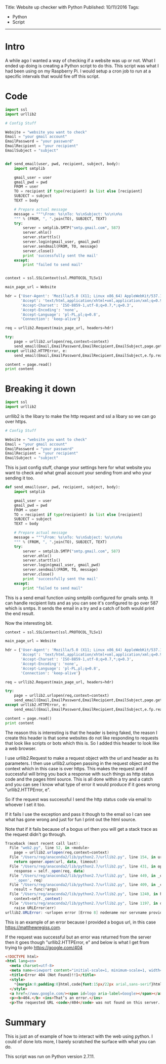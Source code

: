 Title: Website up checker with Python
Published: 10/11/2016
Tags: 
- Python
- Script
---
# Intro

A while ago I wanted a way of checking if a website was up or not. What I ended up doing is creating a Python script to do this. This script was what I had been using on my Raspberry Pi. I would setup a cron job to run at a specific intervals that would fire off this script.

# Code

```python
import ssl
import urllib2

# Config Stuff

Website = "website you want to check"
Email = "your gmail account"
EmailPassword = "your password"
EmailRecipient = "your recipient"
EmailSubject = "subject"


def send_email(user, pwd, recipient, subject, body):
    import smtplib

    gmail_user = user
    gmail_pwd = pwd
    FROM = user
    TO = recipient if type(recipient) is list else [recipient]
    SUBJECT = subject
    TEXT = body

    # Prepare actual message
    message = """\From: %s\nTo: %s\nSubject: %s\n\n%s
    """ % (FROM, ", ".join(TO), SUBJECT, TEXT)
    try:
        server = smtplib.SMTP("smtp.gmail.com", 587)
        server.ehlo()
        server.starttls()
        server.login(gmail_user, gmail_pwd)
        server.sendmail(FROM, TO, message)
        server.close()
        print 'successfully sent the mail'
    except:
        print "failed to send mail"


context = ssl.SSLContext(ssl.PROTOCOL_TLSv1)

main_page_url = Website

hdr = {'User-Agent': 'Mozilla/5.0 (X11; Linux x86_64) AppleWebKit/537.11 (KHTML, like Gecko) Chrome/23.0.1271.64 Safari/537.11',
       'Accept': 'text/html,application/xhtml+xml,application/xml;q=0.9,*/*;q=0.8',
       'Accept-Charset': 'ISO-8859-1,utf-8;q=0.7,*;q=0.3',
       'Accept-Encoding': 'none',
       'Accept-Language': 'pl-PL,pl;q=0.8',
       'Connection': 'keep-alive'}

req = urllib2.Request(main_page_url, headers=hdr)

try:
    page = urllib2.urlopen(req,context=context)
    send_email(Email,EmailPassword,EmailRecipient,EmailSubject,page.getcode())
except urllib2.HTTPError, e:
	send_email(Email,EmailPassword,EmailRecipient,EmailSubject,e.fp.read())

content = page.read()
print content

```

# Breaking it down


```python
import ssl
import urllib2
```

urrllib2 is the libary to make the http request and ssl a libary so we can go over https.

```python
# Config Stuff

Website = "website you want to check"
Email = "your gmail account"
EmailPassword = "your password"
EmailRecipient = "your recipient"
EmailSubject = "subject"
```

This is just config stuff, change your settings here for what website you want to check and what gmail account your sending from and who your sending it too. 

```python
def send_email(user, pwd, recipient, subject, body):
    import smtplib

    gmail_user = user
    gmail_pwd = pwd
    FROM = user
    TO = recipient if type(recipient) is list else [recipient]
    SUBJECT = subject
    TEXT = body

    # Prepare actual message
    message = """\From: %s\nTo: %s\nSubject: %s\n\n%s
    """ % (FROM, ", ".join(TO), SUBJECT, TEXT)
    try:
        server = smtplib.SMTP("smtp.gmail.com", 587)
        server.ehlo()
        server.starttls()
        server.login(gmail_user, gmail_pwd)
        server.sendmail(FROM, TO, message)
        server.close()
        print 'successfully sent the mail'
    except:
        print "failed to send mail"
```

This is a send email function using smtplib configured for gmails smtp. It can handle recipient lists and as you can see it's configured to go over 587 which is smtps. It sends the email in a try and a catch of both would print the end result.

Now the interesting bit.

```python
context = ssl.SSLContext(ssl.PROTOCOL_TLSv1)

main_page_url = Website

hdr = {'User-Agent': 'Mozilla/5.0 (X11; Linux x86_64) AppleWebKit/537.11 (KHTML, like Gecko) Chrome/23.0.1271.64 Safari/537.11',
       'Accept': 'text/html,application/xhtml+xml,application/xml;q=0.9,*/*;q=0.8',
       'Accept-Charset': 'ISO-8859-1,utf-8;q=0.7,*;q=0.3',
       'Accept-Encoding': 'none',
       'Accept-Language': 'pl-PL,pl;q=0.8',
       'Connection': 'keep-alive'}

req = urllib2.Request(main_page_url, headers=hdr)

try:
    page = urllib2.urlopen(req,context=context)
    send_email(Email,EmailPassword,EmailRecipient,EmailSubject,page.getcode())
except urllib2.HTTPError, e:
	send_email(Email,EmailPassword,EmailRecipient,EmailSubject,e.fp.read())

content = page.read()
print content
```

The reason this is interesting is that the header is being faked, the reason I create this header is that some websites do not like responding to requests that look like scripts or bots which this is. So I added this header to look like a web browser.

I use urllib2.Request to make a request object with the url and header as its parameters. I then use urllib2.urlopen passing in the request object and the context which in this case is over https. This makes the request and if successful will bring you back a response with such things as http status code and the pages html source. This is all done within a try and a catch and you can see I know what type of error it would produce if it goes wrong "urllib2.HTTPError, e".

So if the request was successful I send the http status code via email to whoever I set it too.

If it fails I use the exception and pass it though to the email so I can see what has gone wrong and just for fun I print out the html source.

Note that if it fails because of a bogus url then you will get a stack trace as the request didn't go through.

```PowerShell
Traceback (most recent call last):
  File "web2.py", line 52, in <module>
    page = urllib2.urlopen(req,context=context)
  File "/Users/reg/anaconda2/lib/python2.7/urllib2.py", line 154, in urlopen
    return opener.open(url, data, timeout)
  File "/Users/reg/anaconda2/lib/python2.7/urllib2.py", line 431, in open
    response = self._open(req, data)
  File "/Users/reg/anaconda2/lib/python2.7/urllib2.py", line 449, in _open
    '_open', req)
  File "/Users/reg/anaconda2/lib/python2.7/urllib2.py", line 409, in _call_chain
    result = func(*args)
  File "/Users/reg/anaconda2/lib/python2.7/urllib2.py", line 1240, in https_open
    context=self._context)
  File "/Users/reg/anaconda2/lib/python2.7/urllib2.py", line 1197, in do_open
    raise URLError(err)
urllib2.URLError: <urlopen error [Errno 8] nodename nor servname provided, or not known>
```

This is an example of an error because I provided a bogus url, in this case https://matthewregiss.com.

If the request was successful but an error was returned from the server then it goes though "urllib2.HTTPError, e" and below is what I get from trying to goto https://google.com/404

```Html
<!DOCTYPE html>
<html lang=en>
  <meta charset=utf-8>
  <meta name=viewport content="initial-scale=1, minimum-scale=1, width=device-width">
  <title>Error 404 (Not Found)!!1</title>
  <style>
    *{margin:0;padding:0}html,code{font:15px/22px arial,sans-serif}html{background:#fff;color:#222;padding:15px}body{margin:7% auto 0;max-width:390px;min-height:180px;padding:30px 0 15px}* > body{background:url(//www.google.com/images/errors/robot.png) 100% 5px no-repeat;padding-right:205px}p{margin:11px 0 22px;overflow:hidden}ins{color:#777;text-decoration:none}a img{border:0}@media screen and (max-width:772px){body{background:none;margin-top:0;max-width:none;padding-right:0}}#logo{background:url(//www.google.com/images/branding/googlelogo/1x/googlelogo_color_150x54dp.png) no-repeat;margin-left:-5px}@media only screen and (min-resolution:192dpi){#logo{background:url(//www.google.com/images/branding/googlelogo/2x/googlelogo_color_150x54dp.png) no-repeat 0% 0%/100% 100%;-moz-border-image:url(//www.google.com/images/branding/googlelogo/2x/googlelogo_color_150x54dp.png) 0}}@media only screen and (-webkit-min-device-pixel-ratio:2){#logo{background:url(//www.google.com/images/branding/googlelogo/2x/googlelogo_color_150x54dp.png) no-repeat;-webkit-background-size:100% 100%}}#logo{display:inline-block;height:54px;width:150px}
  </style>
  <a href=//www.google.com/><span id=logo aria-label=Google></span></a>
  <p><b>404.</b> <ins>That’s an error.</ins>
  <p>The requested URL <code>/404</code> was not found on this server.  <ins>That’s all we know.</ins>
```


# Summary 

This is just an of example of how to interact with the web using python. I could of done lots more, I barely scratched the surface with what you can do.

This script was run on Python version 2.7.11.